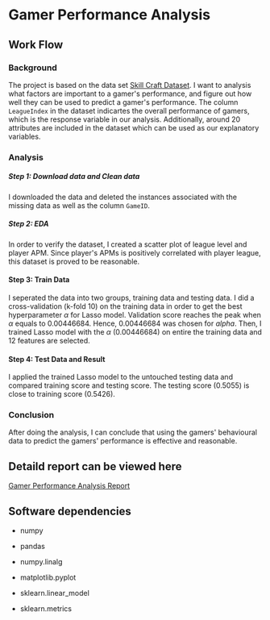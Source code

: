 # Gamer Performance Analysis

## Work Flow 

### Background

The project is based on the data set [Skill Craft Dataset](http://archive.ics.uci.edu/ml/machine-learning-databases/00272/SkillCraft1_Dataset.csv). I want to analysis what factors are important to a gamer's performance, and figure out how well they can be used to predict a gamer's performance. The column `LeagueIndex` in the dataset indicartes the overall performance of gamers, which is the response variable in our analysis. Additionally, around 20 attributes are included in the dataset which can be used as our explanatory variables. 

### Analysis

##### Step 1: Download data and Clean data

I downloaded the data and deleted the instances associated with the missing data as well as the column `GameID`. 

##### Step 2: EDA 

In order to verify the dataset, I created a scatter plot of league level and player APM. Since player's APMs is positively correlated with player league, this dataset is proved to be reasonable.

#### Step 3: Train Data

I seperated the data into two groups, training data and testing data. I did a cross-validation (k-fold 10) on the training data in order to get the best hyperparameter $\alpha$ for Lasso model. Validation score reaches the peak when $\alpha$ equals to 0.00446684. Hence, 0.00446684 was chosen for $alpha$. Then, I trained Lasso model with the $\alpha$ (0.00446684) on entire the training data and 12 features are selected.

#### Step 4: Test Data and Result

I applied the trained Lasso model to the untouched testing data and compared training score and testing score. The testing score (0.5055) is close to training score (0.5426).

### Conclusion

After doing the analysis, I can conclude that using the gamers' behavioural data to predict the gamers' performance is effective and reasonable. 

## Detaild report can be viewed here
[Gamer Performance Analysis Report](https://github.com/xiaosophiameng/gamer_performance_analysis/blob/master/Gamers%20Performance%20Analysis.md)

## Software dependencies

- numpy

- pandas

- numpy.linalg

- matplotlib.pyplot

- sklearn.linear_model

- sklearn.metrics


